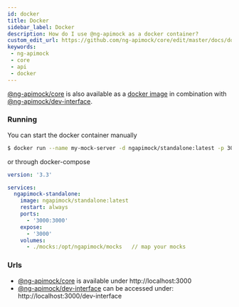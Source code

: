 ```yaml
---
id: docker
title: Docker
sidebar_label: Docker
description: How do I use @ng-apimock as a docker container?
custom_edit_url: https://github.com/ng-apimock/core/edit/master/docs/docker.md
keywords:
 - ng-apimock
 - core
 - api
 - docker
---
```

[@ng-apimock/core](https://github.com/ng-apimock/core) is also available as a [docker image](https://hub.docker.com/r/ngapimock/standalone) in combination with [@ng-apimock/dev-interface](https://github.com/ng-apimock/dev-interface).

### Running
You can start the docker container manually

```bash
$ docker run --name my-mock-server -d ngapimock/standalone:latest -p 3000:3000 -v ./mocks:/opt/ngapimock/mocks
```
or through docker-compose

```yaml
version: '3.3'

services:
  ngapimock-standalone:
    image: ngapimock/standalone:latest
    restart: always
    ports:
      - '3000:3000'
    expose:
      - '3000'
    volumes:
      - ./mocks:/opt/ngapimock/mocks   // map your mocks
```

### Urls
- [@ng-apimock/core](https://github.com/ng-apimock/core) is available under http://localhost:3000
- [@ng-apimock/dev-interface](https://github.com/ng-apimock/dev-interface) can be accessed under: http://localhost:3000/dev-interface
